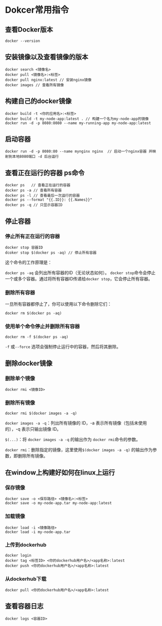 # Dokcer常用指令

## 查看Docker版本

```shell
docker --version
```

## 安装镜像以及查看镜像的版本

```shell
docker search <镜像名>
docker pull <镜像名>:<标签>
docker pull nginx:latest // 安装nginx镜像
docker images // 查看所有镜像
```

## 构建自己的docker镜像

```shell
docker build -t <你的应用名>:<标签> 
docker build -t my-node-app:latest . // 构建一个名为my-node-app的镜像
docker run -d -p 8080:8080 --name my-running-app my-node-app:latest

```

## 启动容器

```shell
docker run -d -p 8080:80 --name mynginx nginx  // 启动一个nginx容器 并映射到本地8080端口 -d 后台运行

```

## 查看正在运行的容器 ps命令

```shell
docker ps   // 查看正在运行的容器
docker ps -a // 查看所有容器
docker ps -l // 查看最后一次运行的容器
docker ps --format "{{.ID}}: {{.Names}}"
docker ps -q // 只显示容器ID
```

## 停止容器

### 停止所有正在运行的容器

```shell
docker stop 容器ID
dcoker stop $(docker ps -aq) // 停止所有容器 

```

这个命令的工作原理是：

`docker ps -aq` 会列出所有容器的ID（无论状态如何）。
`docker stop`命令会停止一个或多个容器。通过将所有容器ID传递给`docker stop`，它会停止所有容器。

### 删除所有容器

一旦所有容器都停止了，你可以使用以下命令删除它们：

```shell
docker rm $(docker ps -aq)
```

### 使用单个命令停止并删除所有容器

```shell
docker rm -f $(docker ps -aq)
```

`-f` 或`--force` 选项会强制停止运行中的容器，然后将其删除。

## 删除docker镜像

### 删除单个镜像

```shell
docker rmi <镜像ID>
```

### 删除所有镜像

```shell
docker rmi $(docker images -a -q)
```

`docker images -a -q`：列出所有镜像的 ID，-a 表示所有镜像（包括未使用的），-q 表示只输出镜像 ID。

`$(...)`：将 `docker images -a -q` 的输出作为 `docker rmi`命令的参数。

`docker rmi`：删除指定的镜像，这里使用`$(docker images -a -q)` 的输出作为参数，即删除所有镜像。


## 在window上构建好如何在linux上运行

### 保存镜像

```shell
docker save -o <保存路径> <镜像名>:<标签>
docker save -o my-node-app.tar my-node-app:latest
```

### 加载镜像

```shell
docker load -i <镜像路径>
docker load -i my-node-app.tar
```

### 上传到dockerhub

```shell
docker login
docker tag <标签ID> <你的dockerhub用户名>/<app名称>:latest
docker push <你的dockerhub用户名>/<app名称>:latest

```

### 从dockerhub下载

```shell
docker pull <你的dockerhub用户名>/<app名称>:latest
```

## 查看容器日志

```shell
docker logs <容器ID>
```
